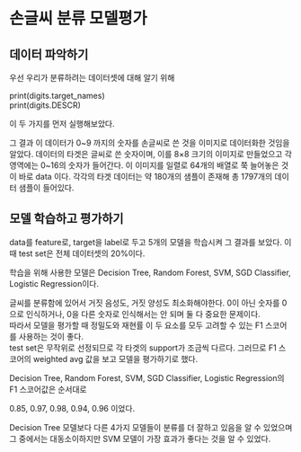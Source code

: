 # 손글씨 분류 모델평가

## 데이터 파악하기

우선 우리가 분류하려는 데이터셋에 대해 알기 위해  

print(digits.target_names)  
print(digits.DESCR)  

이 두 가지를 먼저 실행해보았다.

그 결과 이 데이터가 0\~9 까지의 숫자를 손글씨로 쓴 것을 이미지로 데이터화한 것임을 알았다. 데이터의 타겟은 글씨로 쓴 숫자이며, 이를 8×8 크기의 이미지로 만들었으고 각 영역에는 0~16의 숫자가 들어간다. 이 이미지를 일렬로 64개의 배열로 쭉 늘어놓은 것이 바로 data 이다. 각각의 타겟 데이터는 약 180개의 샘플이 존재해 총 1797개의 데이터 샘플이 들어있다.

## 모델 학습하고 평가하기

data를 feature로, target을 label로 두고 5개의 모델을 학습시켜 그 결과를 보았다. 이 때 test set은 전체 데이터셋의 20%이다.

학습을 위해 사용한 모델은 Decision Tree, Random Forest, SVM, SGD Classifier, Logistic Regression이다.

글씨를 분류함에 있어서 거짓 음성도, 거짓 양성도 최소화해야한다. 0이 아닌 숫자를 0으로 인식하거나, 0을 다른 숫자로 인식해서는 안 되며 둘 다 중요한 문제이다.  
따라서 모델을 평가할 때 정밀도와 재현률 이 두 요소를 모두 고려할 수 있는 F1 스코어를 사용하는 것이 좋다.  
test set은 무작위로 선정되므로 각 타겟의 support가 조금씩 다르다. 그러므로 F1 스코어의 weighted avg 값을 보고 모델을 평가하기로 했다.

Decision Tree, Random Forest, SVM, SGD Classifier, Logistic Regression의 F1 스코어값은 순서대로

0.85, 0.97, 0.98, 0.94, 0.96 이었다.

Decision Tree 모델보다 다른 4가지 모델들이 분류를 더 잘하고 있음을 알 수 있었으며 그 중에서는 대동소이하지만 SVM 모델이 가장 효과가 좋다는 것을 알 수 있었다.
